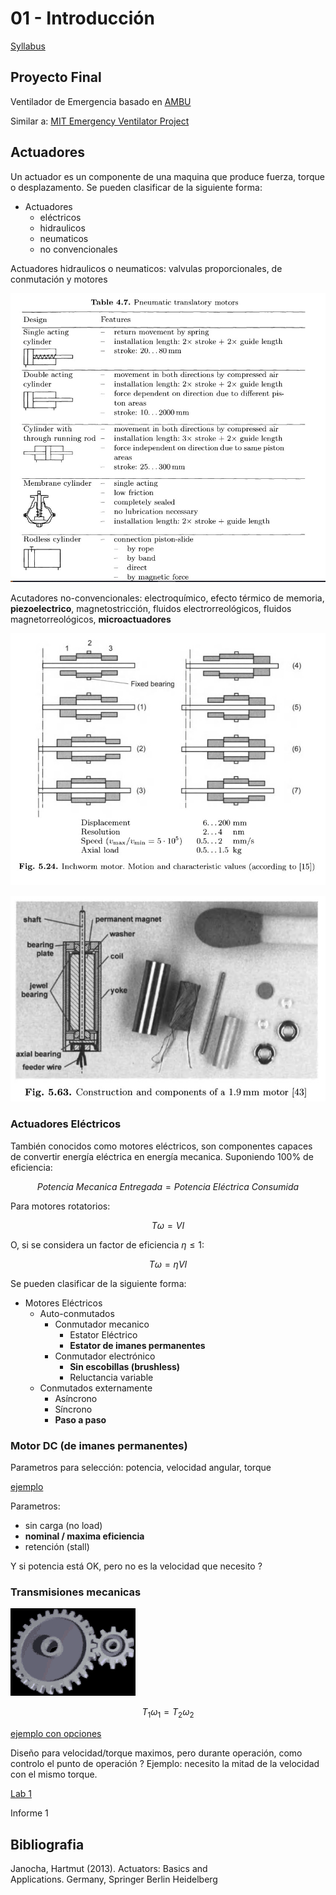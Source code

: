 # 01 - Introducción

[Syllabus](../README.md)

## Proyecto Final

Ventilador de Emergencia basado en [AMBU](https://youtu.be/Faxy3JkCjWo?si=DyKWwp9gp1p2NFUi&t=266)

Similar a: [MIT Emergency Ventilator Project](https://emergency-vent.mit.edu/)

## Actuadores

Un actuador es un componente de una maquina que produce fuerza, torque o desplazamento. Se pueden clasificar de la siguiente forma:

- Actuadores
  - eléctricos
  - hidraulicos
  - neumaticos
  - no convencionales

Actuadores hidraulicos o neumaticos: valvulas proporcionales, de conmutación y motores

![pneumatic_motors](../img/pneumatic_motors.jpg)

Acutadores no-convencionales: electroquímico, efecto térmico de memoria, **piezoelectrico**, magnetostricción, fluidos electrorreológicos, fluidos magnetorreológicos, **microactuadores**

![piezo_gusano](../img/piezo_gusano.jpg)

![micro_motor](../img/micro_motor.jpg)

### Actuadores Eléctricos

También conocidos como motores eléctricos, son componentes capaces de convertir energía eléctrica en energía mecanica. Suponiendo 100% de eficiencia:

$$Potencia\ Mecanica\ Entregada = Potencia\ Eléctrica\ Consumida$$

Para motores rotatorios:

$$T \omega = V I$$

O, si se considera un factor de eficiencia $\eta \leq 1$:

$$T \omega = \eta VI$$

Se pueden clasificar de la siguiente forma:

- Motores Eléctricos
  - Auto-conmutados
    - Conmutador mecanico
      - Estator Eléctrico
      - **Estator de imanes permanentes**
    - Conmutador electrónico
      - **Sin escobillas (brushless)**
      - Reluctancia variable
  - Conmutados externamente
    - Asíncrono
    - Síncrono
    - **Paso a paso**

### Motor DC (de imanes permanentes)

Parametros para selección: potencia, velocidad angular, torque

[ejemplo](https://hubot.cl/producto/motor-dc-3-14v-500tb-12560-sku-086m/)

Parametros:
- sin carga (no load)
- **nominal / maxima eficiencia**
- retención (stall)

Y si potencia está OK, pero no es la velocidad que necesito ?

### Transmisiones mecanicas

![gears](../img/gears.gif)

$$T_1 \omega_1 = T_2 \omega_2$$

[ejemplo con opciones](https://hubot.cl/producto/motorreductor-12v-alto-torque-55-kgcm-5-rpm-sku-1076/)

Diseño para velocidad/torque maximos, pero durante operación, como controlo el punto de operación ? Ejemplo: necesito la mitad de la velocidad con el mismo torque.

[Lab 1](../lab/L1.md)

Informe 1

## Bibliografia

Janocha, Hartmut (2013). Actuators: Basics and Applications. Germany, Springer Berlin Heidelberg